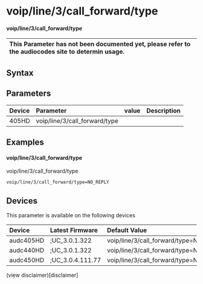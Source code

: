 ﻿---
description: voip/line/3/call_forward/type
search: false
---

# voip/line/3/call_forward/type

#### voip/line/3/call_forward/type


| This Parameter has not been documented yet, please refer to the audiocodes site to determin usage.  | 
| :--- |

## Syntax

## Parameters
|Device|Parameter|value|Description|
|:---|:---|:---|:---|
| 405HD | voip/line/3/call_forward/type |  |  |

## Examples
#### voip/line/3/call_forward/type

voip/line/3/call_forward/type

```
voip/line/3/call_forward/type=NO_REPLY
```

## Devices
This parameter is available on the following devices

| Device | Latest Firmware | Default Value |
|:---|:---|:---|
| audc405HD | ;UC_3.0.1.322 | voip/line/3/call_forward/type=NO_REPLY 
| audc440HD | ;UC_3.0.1.322 | voip/line/3/call_forward/type=NO_REPLY 
| audc450HD | ;UC_3.0.4.111.77 | voip/line/3/call_forward/type=NO_REPLY 

(view disclaimer)[disclaimer]

